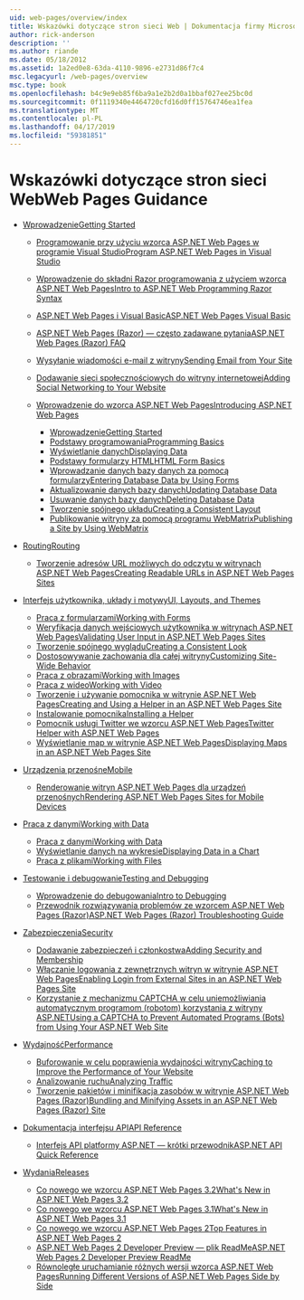 ```yaml
---
uid: web-pages/overview/index
title: Wskazówki dotyczące stron sieci Web | Dokumentacja firmy Microsoft
author: rick-anderson
description: ''
ms.author: riande
ms.date: 05/18/2012
ms.assetid: 1a2ed0e8-63da-4110-9896-e2731d86f7c4
msc.legacyurl: /web-pages/overview
msc.type: book
ms.openlocfilehash: b4c9e9eb85f6ba9a1e2b2d0a1bbaf027ee25bc0d
ms.sourcegitcommit: 0f1119340e4464720cfd16d0ff15764746ea1fea
ms.translationtype: MT
ms.contentlocale: pl-PL
ms.lasthandoff: 04/17/2019
ms.locfileid: "59381851"
---
```

# <a name="web-pages-guidance"></a><span data-ttu-id="ae636-102">Wskazówki dotyczące stron sieci Web</span><span class="sxs-lookup"><span data-stu-id="ae636-102">Web Pages Guidance</span></span>

- [<span data-ttu-id="ae636-103">Wprowadzenie</span><span class="sxs-lookup"><span data-stu-id="ae636-103">Getting Started</span></span>](getting-started/index.md)

    - [<span data-ttu-id="ae636-104">Programowanie przy użyciu wzorca ASP.NET Web Pages w programie Visual Studio</span><span class="sxs-lookup"><span data-stu-id="ae636-104">Program ASP.NET Web Pages in Visual Studio</span></span>](getting-started/program-asp-net-web-pages-in-visual-studio.md)
    - [<span data-ttu-id="ae636-105">Wprowadzenie do składni Razor programowania z użyciem wzorca ASP.NET Web Pages</span><span class="sxs-lookup"><span data-stu-id="ae636-105">Intro to ASP.NET Web Programming Razor Syntax</span></span>](getting-started/introducing-razor-syntax-c.md)
    - [<span data-ttu-id="ae636-106">ASP.NET Web Pages i Visual Basic</span><span class="sxs-lookup"><span data-stu-id="ae636-106">ASP.NET Web Pages Visual Basic</span></span>](getting-started/introducing-razor-syntax-vb.md)
    - [<span data-ttu-id="ae636-107">ASP.NET Web Pages (Razor) — często zadawane pytania</span><span class="sxs-lookup"><span data-stu-id="ae636-107">ASP.NET Web Pages (Razor) FAQ</span></span>](getting-started/aspnet-web-pages-razor-faq.md)
    - [<span data-ttu-id="ae636-108">Wysyłanie wiadomości e-mail z witryny</span><span class="sxs-lookup"><span data-stu-id="ae636-108">Sending Email from Your Site</span></span>](getting-started/11-adding-email-to-your-web-site.md)
    - [<span data-ttu-id="ae636-109">Dodawanie sieci społecznościowych do witryny internetowej</span><span class="sxs-lookup"><span data-stu-id="ae636-109">Adding Social Networking to Your Website</span></span>](getting-started/13-adding-social-networking-to-your-web-site.md)
    - [<span data-ttu-id="ae636-110">Wprowadzenie do wzorca ASP.NET Web Pages</span><span class="sxs-lookup"><span data-stu-id="ae636-110">Introducing ASP.NET Web Pages</span></span>](getting-started/introducing-aspnet-web-pages-2/index.md)

        - [<span data-ttu-id="ae636-111">Wprowadzenie</span><span class="sxs-lookup"><span data-stu-id="ae636-111">Getting Started</span></span>](getting-started/introducing-aspnet-web-pages-2/getting-started.md)
        - [<span data-ttu-id="ae636-112">Podstawy programowania</span><span class="sxs-lookup"><span data-stu-id="ae636-112">Programming Basics</span></span>](getting-started/introducing-aspnet-web-pages-2/intro-to-web-pages-programming.md)
        - [<span data-ttu-id="ae636-113">Wyświetlanie danych</span><span class="sxs-lookup"><span data-stu-id="ae636-113">Displaying Data</span></span>](getting-started/introducing-aspnet-web-pages-2/displaying-data.md)
        - [<span data-ttu-id="ae636-114">Podstawy formularzy HTML</span><span class="sxs-lookup"><span data-stu-id="ae636-114">HTML Form Basics</span></span>](getting-started/introducing-aspnet-web-pages-2/form-basics.md)
        - [<span data-ttu-id="ae636-115">Wprowadzanie danych bazy danych za pomocą formularzy</span><span class="sxs-lookup"><span data-stu-id="ae636-115">Entering Database Data by Using Forms</span></span>](getting-started/introducing-aspnet-web-pages-2/entering-data.md)
        - [<span data-ttu-id="ae636-116">Aktualizowanie danych bazy danych</span><span class="sxs-lookup"><span data-stu-id="ae636-116">Updating Database Data</span></span>](getting-started/introducing-aspnet-web-pages-2/updating-data.md)
        - [<span data-ttu-id="ae636-117">Usuwanie danych bazy danych</span><span class="sxs-lookup"><span data-stu-id="ae636-117">Deleting Database Data</span></span>](getting-started/introducing-aspnet-web-pages-2/deleting-data.md)
        - [<span data-ttu-id="ae636-118">Tworzenie spójnego układu</span><span class="sxs-lookup"><span data-stu-id="ae636-118">Creating a Consistent Layout</span></span>](getting-started/introducing-aspnet-web-pages-2/layouts.md)
        - [<span data-ttu-id="ae636-119">Publikowanie witryny za pomocą programu WebMatrix</span><span class="sxs-lookup"><span data-stu-id="ae636-119">Publishing a Site by Using WebMatrix</span></span>](getting-started/introducing-aspnet-web-pages-2/publishing.md)
- [<span data-ttu-id="ae636-120">Routing</span><span class="sxs-lookup"><span data-stu-id="ae636-120">Routing</span></span>](routing/index.md)

    - [<span data-ttu-id="ae636-121">Tworzenie adresów URL możliwych do odczytu w witrynach ASP.NET Web Pages</span><span class="sxs-lookup"><span data-stu-id="ae636-121">Creating Readable URLs in ASP.NET Web Pages Sites</span></span>](routing/creating-readable-urls-in-aspnet-web-pages-sites.md)
- [<span data-ttu-id="ae636-122">Interfejs użytkownika, układy i motywy</span><span class="sxs-lookup"><span data-stu-id="ae636-122">UI, Layouts, and Themes</span></span>](ui-layouts-and-themes/index.md)

    - [<span data-ttu-id="ae636-123">Praca z formularzami</span><span class="sxs-lookup"><span data-stu-id="ae636-123">Working with Forms</span></span>](ui-layouts-and-themes/4-working-with-forms.md)
    - [<span data-ttu-id="ae636-124">Weryfikacja danych wejściowych użytkownika w witrynach ASP.NET Web Pages</span><span class="sxs-lookup"><span data-stu-id="ae636-124">Validating User Input in ASP.NET Web Pages Sites</span></span>](ui-layouts-and-themes/validating-user-input-in-aspnet-web-pages-sites.md)
    - [<span data-ttu-id="ae636-125">Tworzenie spójnego wyglądu</span><span class="sxs-lookup"><span data-stu-id="ae636-125">Creating a Consistent Look</span></span>](ui-layouts-and-themes/3-creating-a-consistent-look.md)
    - [<span data-ttu-id="ae636-126">Dostosowywanie zachowania dla całej witryny</span><span class="sxs-lookup"><span data-stu-id="ae636-126">Customizing Site-Wide Behavior</span></span>](ui-layouts-and-themes/18-customizing-site-wide-behavior.md)
    - [<span data-ttu-id="ae636-127">Praca z obrazami</span><span class="sxs-lookup"><span data-stu-id="ae636-127">Working with Images</span></span>](ui-layouts-and-themes/9-working-with-images.md)
    - [<span data-ttu-id="ae636-128">Praca z wideo</span><span class="sxs-lookup"><span data-stu-id="ae636-128">Working with Video</span></span>](ui-layouts-and-themes/10-working-with-video.md)
    - [<span data-ttu-id="ae636-129">Tworzenie i używanie pomocnika w witrynie ASP.NET Web Pages</span><span class="sxs-lookup"><span data-stu-id="ae636-129">Creating and Using a Helper in an ASP.NET Web Pages Site</span></span>](ui-layouts-and-themes/creating-and-using-a-helper-in-an-aspnet-web-pages-site.md)
    - [<span data-ttu-id="ae636-130">Instalowanie pomocnika</span><span class="sxs-lookup"><span data-stu-id="ae636-130">Installing a Helper</span></span>](ui-layouts-and-themes/installing-helpers.md)
    - [<span data-ttu-id="ae636-131">Pomocnik usługi Twitter we wzorcu ASP.NET Web Pages</span><span class="sxs-lookup"><span data-stu-id="ae636-131">Twitter Helper with ASP.NET Web Pages</span></span>](ui-layouts-and-themes/twitter-helper.md)
    - [<span data-ttu-id="ae636-132">Wyświetlanie map w witrynie ASP.NET Web Pages</span><span class="sxs-lookup"><span data-stu-id="ae636-132">Displaying Maps in an ASP.NET Web Pages Site</span></span>](ui-layouts-and-themes/displaying-maps-in-an-aspnet-web-pages-site.md)
- [<span data-ttu-id="ae636-133">Urządzenia przenośne</span><span class="sxs-lookup"><span data-stu-id="ae636-133">Mobile</span></span>](mobile/index.md)

    - [<span data-ttu-id="ae636-134">Renderowanie witryn ASP.NET Web Pages dla urządzeń przenośnych</span><span class="sxs-lookup"><span data-stu-id="ae636-134">Rendering ASP.NET Web Pages Sites for Mobile Devices</span></span>](mobile/rendering-aspnet-web-pages-sites-for-mobile-devices.md)
- [<span data-ttu-id="ae636-135">Praca z danymi</span><span class="sxs-lookup"><span data-stu-id="ae636-135">Working with Data</span></span>](data/index.md)

    - [<span data-ttu-id="ae636-136">Praca z danymi</span><span class="sxs-lookup"><span data-stu-id="ae636-136">Working with Data</span></span>](data/5-working-with-data.md)
    - [<span data-ttu-id="ae636-137">Wyświetlanie danych na wykresie</span><span class="sxs-lookup"><span data-stu-id="ae636-137">Displaying Data in a Chart</span></span>](data/7-displaying-data-in-a-chart.md)
    - [<span data-ttu-id="ae636-138">Praca z plikami</span><span class="sxs-lookup"><span data-stu-id="ae636-138">Working with Files</span></span>](data/working-with-files.md)
- [<span data-ttu-id="ae636-139">Testowanie i debugowanie</span><span class="sxs-lookup"><span data-stu-id="ae636-139">Testing and Debugging</span></span>](testing-and-debugging/index.md)

    - [<span data-ttu-id="ae636-140">Wprowadzenie do debugowania</span><span class="sxs-lookup"><span data-stu-id="ae636-140">Intro to Debugging</span></span>](testing-and-debugging/introduction-to-debugging.md)
    - [<span data-ttu-id="ae636-141">Przewodnik rozwiązywania problemów ze wzorcem ASP.NET Web Pages (Razor)</span><span class="sxs-lookup"><span data-stu-id="ae636-141">ASP.NET Web Pages (Razor) Troubleshooting Guide</span></span>](testing-and-debugging/aspnet-web-pages-razor-troubleshooting-guide.md)
- [<span data-ttu-id="ae636-142">Zabezpieczenia</span><span class="sxs-lookup"><span data-stu-id="ae636-142">Security</span></span>](security/index.md)

    - [<span data-ttu-id="ae636-143">Dodawanie zabezpieczeń i członkostwa</span><span class="sxs-lookup"><span data-stu-id="ae636-143">Adding Security and Membership</span></span>](security/16-adding-security-and-membership.md)
    - [<span data-ttu-id="ae636-144">Włączanie logowania z zewnętrznych witryn w witrynie ASP.NET Web Pages</span><span class="sxs-lookup"><span data-stu-id="ae636-144">Enabling Login from External Sites in an ASP.NET Web Pages Site</span></span>](security/enabling-login-from-external-sites-in-an-aspnet-web-pages-site.md)
    - [<span data-ttu-id="ae636-145">Korzystanie z mechanizmu CAPTCHA w celu uniemożliwiania automatycznym programom (robotom) korzystania z witryny ASP.NET</span><span class="sxs-lookup"><span data-stu-id="ae636-145">Using a CAPTCHA to Prevent Automated Programs (Bots) from Using Your ASP.NET Web Site</span></span>](security/using-a-catpcha-to-prevent-automated-programs-bots-from-using-your-aspnet-web-site.md)
- [<span data-ttu-id="ae636-146">Wydajność</span><span class="sxs-lookup"><span data-stu-id="ae636-146">Performance</span></span>](performance-and-traffic/index.md)

    - [<span data-ttu-id="ae636-147">Buforowanie w celu poprawienia wydajności witryny</span><span class="sxs-lookup"><span data-stu-id="ae636-147">Caching to Improve the Performance of Your Website</span></span>](performance-and-traffic/15-caching-to-improve-the-performance-of-your-website.md)
    - [<span data-ttu-id="ae636-148">Analizowanie ruchu</span><span class="sxs-lookup"><span data-stu-id="ae636-148">Analyzing Traffic</span></span>](performance-and-traffic/14-analyzing-traffic.md)
    - [<span data-ttu-id="ae636-149">Tworzenie pakietów i minifikacja zasobów w witrynie ASP.NET Web Pages (Razor)</span><span class="sxs-lookup"><span data-stu-id="ae636-149">Bundling and Minifying Assets in an ASP.NET Web Pages (Razor) Site</span></span>](performance-and-traffic/bundling-and-minifying-assets-in-an-aspnet-web-pages-razor-site.md)
- [<span data-ttu-id="ae636-150">Dokumentacja interfejsu API</span><span class="sxs-lookup"><span data-stu-id="ae636-150">API Reference</span></span>](api-reference/index.md)

    - [<span data-ttu-id="ae636-151">Interfejs API platformy ASP.NET — krótki przewodnik</span><span class="sxs-lookup"><span data-stu-id="ae636-151">ASP.NET API Quick Reference</span></span>](api-reference/asp-net-web-pages-api-reference.md)
- [<span data-ttu-id="ae636-152">Wydania</span><span class="sxs-lookup"><span data-stu-id="ae636-152">Releases</span></span>](releases/index.md)

    - [<span data-ttu-id="ae636-153">Co nowego we wzorcu ASP.NET Web Pages 3.2</span><span class="sxs-lookup"><span data-stu-id="ae636-153">What's New in ASP.NET Web Pages 3.2</span></span>](releases/whats-new-in-aspnet-web-pages-32.md)
    - [<span data-ttu-id="ae636-154">Co nowego we wzorcu ASP.NET Web Pages 3.1</span><span class="sxs-lookup"><span data-stu-id="ae636-154">What's New in ASP.NET Web Pages 3.1</span></span>](releases/whats-new-aspnet-web-pages-31.md)
    - [<span data-ttu-id="ae636-155">Co nowego we wzorcu ASP.NET Web Pages 2</span><span class="sxs-lookup"><span data-stu-id="ae636-155">Top Features in ASP.NET Web Pages 2</span></span>](releases/top-features-in-web-pages-2.md)
    - [<span data-ttu-id="ae636-156">ASP.NET Web Pages 2 Developer Preview — plik ReadMe</span><span class="sxs-lookup"><span data-stu-id="ae636-156">ASP.NET Web Pages 2 Developer Preview ReadMe</span></span>](releases/aspnet-web-pages-2-developer-preview-readme.md)
    - [<span data-ttu-id="ae636-157">Równoległe uruchamianie różnych wersji wzorca ASP.NET Web Pages</span><span class="sxs-lookup"><span data-stu-id="ae636-157">Running Different Versions of ASP.NET Web Pages Side by Side</span></span>](releases/running-v1-and-v2-sites-side-by-side.md)
